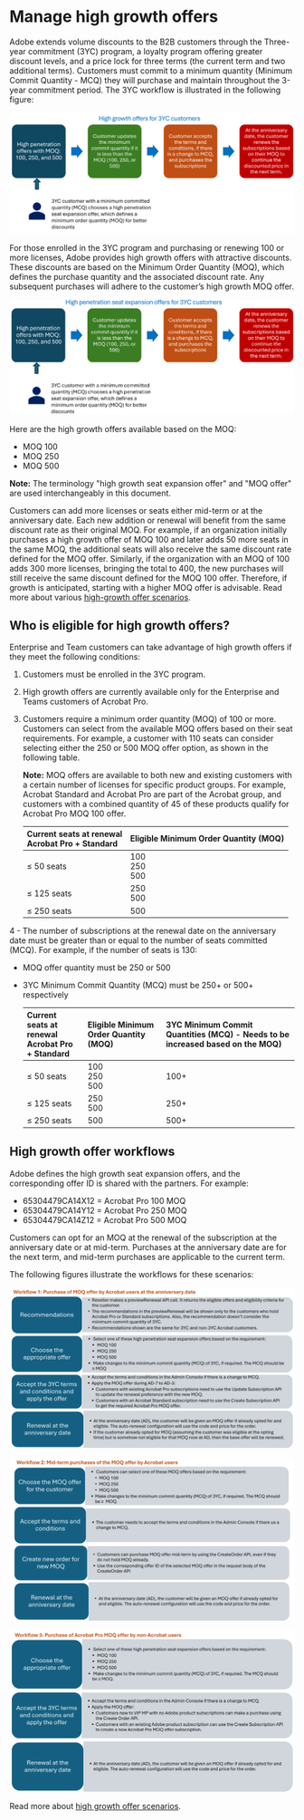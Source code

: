 # Manage high growth offers

Adobe extends volume discounts to the B2B customers through the Three-year commitment (3YC) program, a loyalty program offering greater discount levels, and a price lock for three terms (the current term and two additional terms). Customers must commit to a minimum quantity (Minimum Commit Quantity - MCQ) they will purchase and maintain throughout the 3-year commitment period. The 3YC workflow is illustrated in the following figure:

![3YC workflow](../image/3yc_workflow.png)

For those enrolled in the 3YC program and purchasing or renewing 100 or more licenses, Adobe provides high growth offers with attractive discounts. These discounts are based on the Minimum Order Quantity (MOQ), which defines the purchase quantity and the associated discount rate. Any subsequent purchases will adhere to the customer’s high growth MOQ offer.

![High pen offers for 3YC customers](../image/high_pen_intro.png)

Here are the high growth offers available based on the MOQ:

- MOQ 100
- MOQ 250
- MOQ 500

**Note:** The terminology "high growth seat expansion offer" and "MOQ offer" are used interchangeably in this document.

Customers can add more licenses or seats either mid-term or at the anniversary date. Each new addition or renewal will benefit from the same discount rate as their original MOQ. For example, if an organization initially purchases a high growth offer of MOQ 100  and later adds 50 more seats in the same MOQ, the additional seats will also receive the same discount rate defined for the MOQ offer. Similarly, if the organization with an MOQ of 100 adds 300 more licenses, bringing the total to 400, the new purchases will still receive the same discount defined for the MOQ 100 offer. Therefore, if growth is anticipated, starting with a higher MOQ offer is advisable.
Read more about various [high-growth offer scenarios](./high_pen_scenarios.md).

## Who is eligible for high growth offers?

Enterprise and Team customers can take advantage of high growth offers if they meet the following conditions:

1. Customers must be enrolled in the 3YC program.
2. High growth offers are currently available only for the Enterprise and Teams customers of Acrobat Pro.
3. Customers require a minimum order quantity (MOQ) of 100 or more. Customers can select from the available MOQ offers based on their seat requirements. For example, a customer with 110 seats can consider selecting either the 250 or 500 MOQ offer option, as shown in the following table.

   **Note:** MOQ offers are available to both new and existing customers with a certain number of licenses for specific product groups. For example, Acrobat Standard and Acrobat Pro are part of the Acrobat group, and customers with a combined quantity of 45 of these products qualify for Acrobat Pro MOQ 100 offer.

     | Current seats at renewal <br/> Acrobat Pro + Standard | Eligible Minimum Order Quantity (MOQ) |
    |-------------------------------------------------------|---------------------------------------|
    | ≤ 50 seats                                            | 100 <br /> 250 <br /> 500             |
    | ≤ 125 seats                                           | 250 <br /> 500                        |
    | ≤ 250 seats                                           | 500                                   |

4 - The number of subscriptions at the renewal date on the anniversary date must be greater than or equal to the number of seats committed (MCQ). For example, if the number of seats is 130:

- MOQ offer quantity must be 250 or 500
- 3YC Minimum Commit Quantity (MCQ) must be 250+ or 500+ respectively

  | Current seats at renewal <br/> Acrobat Pro + Standard | Eligible Minimum Order Quantity (MOQ) | 3YC Minimum Commit Quantities (MCQ) - Needs to be increased based on the MOQ) |
  |-------------------------------------------------------|---------------------------------------|-------------------------------------------------------------------------------|
  | ≤ 50 seats                                            | 100 <br /> 250 <br /> 500             | 100+                                                                          |
  | ≤ 125 seats                                           | 250 <br /> 500                        | 250+                                                                          |
  | ≤ 250 seats                                           | 500                                   | 500+                                                                          |

## High growth offer workflows

Adobe defines the high growth seat expansion offers, and the corresponding offer ID is shared with the partners. For example:

- 65304479CA14X12 = Acrobat Pro 100 MOQ
- 65304479CA14Y12 = Acrobat Pro 250 MOQ
- 65304479CA14Z12 = Acrobat Pro 500 MOQ

Customers can opt for an MOQ at the renewal of the subscription at the anniversary date or at mid-term. Purchases at the anniversary date are for the next term, and mid-term purchases are applicable to the current term.

The following figures illustrate the workflows for these scenarios:

![Workflow 1](../image/moq_ad.png)

![Workflow 2](../image/moq_mid_term.png)

![Workflow 2](../image/moq_non_acro.png)

Read more about [high growth offer scenarios](./high_pen_scenarios.md).
